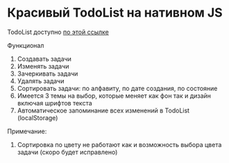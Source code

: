 # Красивый TodoList на нативном JS
TodoList доступно [по этой ссылке](https://baktybek0v.github.io/TodoList_NativeJS/)

Функционал
1. Создавать задачи
2. Изменять задачи
3. Зачеркивать задачи
4. Удалять задачи
5. Сортировать задачи: по алфавиту, по дате создания, по состояние
6. Имеется 3 темы на выбор, которые меняет как фон так и дизайн включая шрифтов текста
7. Автоматическое запоминание всех изменений в TodoList (localStorage)

Примечание:
1. Сортировка по цвету не работают как и возможность выбора цвета задачи (скоро будет исправлено)
